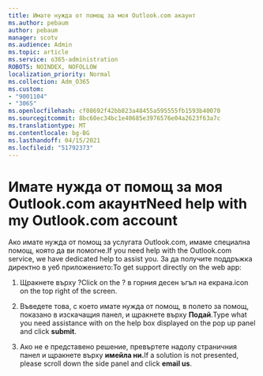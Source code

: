 ```yaml
---
title: Имате нужда от помощ за моя Outlook.com акаунт
ms.author: pebaum
author: pebaum
manager: scotv
ms.audience: Admin
ms.topic: article
ms.service: o365-administration
ROBOTS: NOINDEX, NOFOLLOW
localization_priority: Normal
ms.collection: Adm_O365
ms.custom:
- "9001104"
- "3065"
ms.openlocfilehash: cf08692f42bb823a48455a595555fb1593b40070
ms.sourcegitcommit: 8bc60ec34bc1e40685e3976576e04a2623f63a7c
ms.translationtype: MT
ms.contentlocale: bg-BG
ms.lasthandoff: 04/15/2021
ms.locfileid: "51792373"
---
```

# <a name="need-help-with-my-outlookcom-account"></a><span data-ttu-id="ca54f-102">Имате нужда от помощ за моя Outlook.com акаунт</span><span class="sxs-lookup"><span data-stu-id="ca54f-102">Need help with my Outlook.com account</span></span>

<span data-ttu-id="ca54f-103">Ако имате нужда от помощ за услугата Outlook.com, имаме специална помощ, която да ви помогне.</span><span class="sxs-lookup"><span data-stu-id="ca54f-103">If you need help with the Outlook.com service, we have dedicated help to assist you.</span></span> <span data-ttu-id="ca54f-104">За да получите поддръжка директно в уеб приложението:</span><span class="sxs-lookup"><span data-stu-id="ca54f-104">To get support directly on the web app:</span></span> 

1. <span data-ttu-id="ca54f-105">Щракнете върху ?</span><span class="sxs-lookup"><span data-stu-id="ca54f-105">Click on the ?</span></span> <span data-ttu-id="ca54f-106">в горния десен ъгъл на екрана.</span><span class="sxs-lookup"><span data-stu-id="ca54f-106">icon on the top right of the screen.</span></span> 

2. <span data-ttu-id="ca54f-107">Въведете това, с което имате нужда от помощ, в полето за помощ, показано в изскачащия панел, и щракнете върху **Подай**.</span><span class="sxs-lookup"><span data-stu-id="ca54f-107">Type what you need assistance with on the help box displayed on the pop up panel and click **submit**.</span></span> 

3. <span data-ttu-id="ca54f-108">Ако не е представено решение, превъртете надолу страничния панел и щракнете върху **имейла ни.**</span><span class="sxs-lookup"><span data-stu-id="ca54f-108">If a solution is not presented, please scroll down the side panel and click **email us**.</span></span>
